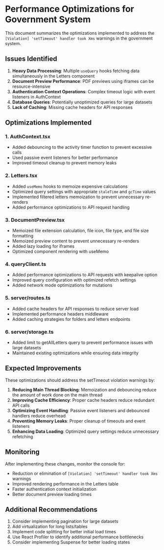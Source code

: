 # Performance Optimizations for Government System

This document summarizes the optimizations implemented to address the `[Violation] 'setTimeout' handler took Xms` warnings in the government system.

## Issues Identified

1. **Heavy Data Processing**: Multiple `useQuery` hooks fetching data simultaneously in the Letters component
2. **Document Preview Performance**: PDF previews using iframes can be resource-intensive
3. **Authentication Context Operations**: Complex timeout logic with event listeners in AuthContext
4. **Database Queries**: Potentially unoptimized queries for large datasets
5. **Lack of Caching**: Missing cache headers for API responses

## Optimizations Implemented

### 1. AuthContext.tsx
- Added debouncing to the activity timer function to prevent excessive calls
- Used passive event listeners for better performance
- Improved timeout cleanup to prevent memory leaks

### 2. Letters.tsx
- Added `useMemo` hooks to memoize expensive calculations
- Optimized query settings with appropriate `staleTime` and `gcTime` values
- Implemented filtered letters memoization to prevent unnecessary re-renders
- Added performance optimizations to API request handling

### 3. DocumentPreview.tsx
- Memoized file extension calculation, file icon, file type, and file size formatting
- Memoized preview content to prevent unnecessary re-renders
- Added lazy loading for iframes
- Optimized component rendering with useMemo

### 4. queryClient.ts
- Added performance optimizations to API requests with keepalive option
- Improved query configuration with optimized refetch settings
- Added network mode optimizations for mutations

### 5. server/routes.ts
- Added cache headers for API responses to reduce server load
- Implemented performance headers middleware
- Added caching strategies for folders and letters endpoints

### 6. server/storage.ts
- Added limit to getAllLetters query to prevent performance issues with large datasets
- Maintained existing optimizations while ensuring data integrity

## Expected Improvements

These optimizations should address the setTimeout violation warnings by:

1. **Reducing Main Thread Blocking**: Memoization and debouncing reduce the amount of work done on the main thread
2. **Improving Cache Efficiency**: Proper cache headers reduce redundant API calls
3. **Optimizing Event Handling**: Passive event listeners and debounced handlers reduce overhead
4. **Preventing Memory Leaks**: Proper cleanup of timeouts and event listeners
5. **Enhancing Data Loading**: Optimized query settings reduce unnecessary refetching

## Monitoring

After implementing these changes, monitor the console for:
- Reduction or elimination of `[Violation] 'setTimeout' handler took Xms` warnings
- Improved rendering performance in the Letters table
- Faster authentication context initialization
- Better document preview loading times

## Additional Recommendations

1. Consider implementing pagination for large datasets
2. Add virtualization for long lists/tables
3. Implement code splitting for better initial load times
4. Use React Profiler to identify additional performance bottlenecks
5. Consider implementing Suspense for better loading states